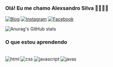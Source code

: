 ### Olá!  Eu me chamo Alexsandro Silva 🙋‍♂️🙋‍♂️

[![Blog](https://img.shields.io/badge/GitHub-100000?style=for-the-badge&logo=github&logoColor=white)](htpps://Buscando_a_evolução)
[![Instagram](https://img.shields.io/badge/Instagram-E4405F?style=for-the-badge&logo=instagram&logoColor=white)](htpps://instagram.com/alex_sandrosrj)
[![Facebook](https://img.shields.io/badge/Facebook-1877F2?style=for-the-badge&logo=facebook&logoColor=white)](htpps://https://www.facebook.com/?locale=pt_BR)

![Anurag's GitHub stats](https://github-readme-stats.vercel.app/api?username=rabello006-stack&show_icons=true&theme=radical)

### O que estou aprendendo

<div style="display: inline_block"><br/> 
<img align="center" alt="html" src=https://img.shields.io/badge/HTML-239120?style=for-the-badge&logo=html5&logoColor=white/>
<img align="center" alt="css" src=https://img.shields.io/badge/CSS-239120?&style=for-the-badge&logo=css3&logoColor=white/>
<img align="center" alt="javascript" src=https://img.shields.io/badge/JavaScript-F7DF1E?style=for-the-badge&logo=javascript&logoColor=black/>
<img align="center" alt="javas" src=https://img.shields.io/badge/Java-ED8B00?style=for-the-badge&logo=openjdk&logoColor=white/>




